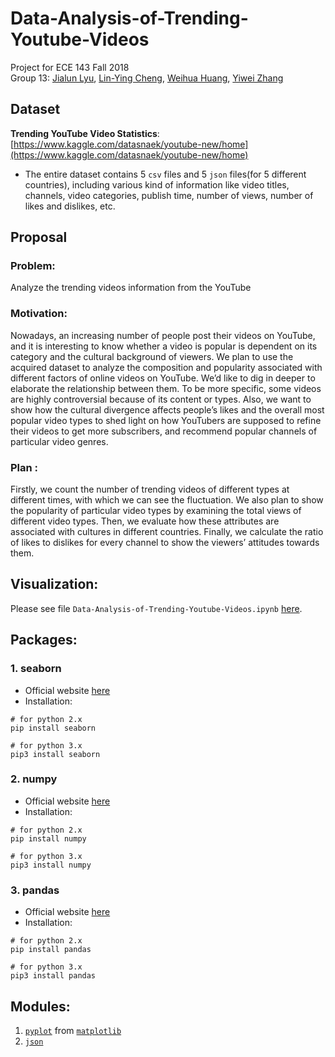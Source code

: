 # Data-Analysis-of-Trending-Youtube-Videos
Project for ECE 143 Fall 2018  
Group 13: [Jialun Lyu](https://github.com/pian13131), [Lin-Ying Cheng](https://github.com/lychengr3x), [Weihua Huang](https://github.com/andrewhuang51), [Yiwei Zhang](https://github.com/einiemand)

## Dataset
**Trending YouTube Video Statistics**: [https://www.kaggle.com/datasnaek/youtube-new/home](https://www.kaggle.com/datasnaek/youtube-new/home)
* The entire dataset contains 5 `csv` files and 5 `json` files(for 5 different countries), including various kind of information like video titles, channels, video categories, publish time, number of views, number of likes and dislikes, etc.

## Proposal
### Problem:
Analyze the trending videos information from the YouTube

### Motivation:
Nowadays, an increasing number of people post their videos on YouTube, and it is interesting to know whether a video is popular is dependent on its category and the cultural background of viewers. We plan to use the acquired dataset to analyze the composition and popularity associated with different factors of online videos on YouTube. We’d like to dig in deeper to elaborate the relationship between them. To be more specific, some videos are highly controversial because of its content or types. Also, we want to show how the cultural divergence affects people’s likes and the overall most popular video types to shed light on how YouTubers are supposed to refine their videos to get more subscribers, and recommend popular channels of particular video genres.

### Plan :
Firstly, we count the number of trending videos of different types at different times, with which we can see the fluctuation. We also plan to show the popularity of particular video types by examining the total views of different video types. Then, we evaluate how these attributes are associated with cultures in different countries. Finally, we calculate the ratio of likes to dislikes for every channel to show the viewers’ attitudes towards them.

## Visualization:
Please see file `Data-Analysis-of-Trending-Youtube-Videos.ipynb` [here](https://github.com/pian13131/Data-Analysis-for-Trending-Youtube-Videos/blob/master/src/Data-Analysis-of-Trending-Youtube-Videos.ipynb).


## Packages:
### 1. seaborn
* Official website [here](https://seaborn.pydata.org/examples/index.html)
* Installation:
```
# for python 2.x
pip install seaborn

# for python 3.x
pip3 install seaborn
```

### 2. numpy
* Official website [here](http://www.numpy.org/)
* Installation:
```
# for python 2.x
pip install numpy

# for python 3.x
pip3 install numpy
```

### 3. pandas
* Official website [here](https://pandas.pydata.org/)
* Installation:
```
# for python 2.x
pip install pandas

# for python 3.x
pip3 install pandas
```

## Modules:
1. [`pyplot`](https://matplotlib.org/api/_as_gen/matplotlib.pyplot.plot.html) from [`matplotlib`](https://matplotlib.org/)
2. [`json`](https://docs.python.org/3.6/library/json.html)